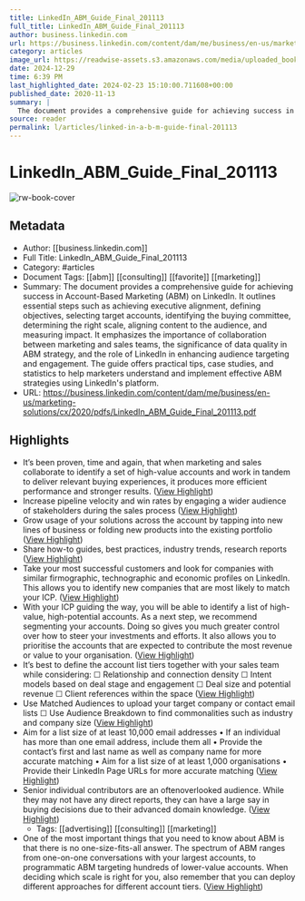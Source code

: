 ```yaml
---
title: LinkedIn_ABM_Guide_Final_201113
full_title: LinkedIn_ABM_Guide_Final_201113
author: business.linkedin.com
url: https://business.linkedin.com/content/dam/me/business/en-us/marketing-solutions/cx/2020/pdfs/LinkedIn_ABM_Guide_Final_201113.pdf
category: articles
image_url: https://readwise-assets.s3.amazonaws.com/media/uploaded_book_covers/profile_276497/oSLcJ4tTMDqsXqvY871hGAUTWiZEuIz1IV9e1nfofMk-cove_lFBQBtD.png
date: 2024-12-29
time: 6:39 PM
last_highlighted_date: 2024-02-23 15:10:00.711608+00:00
published_date: 2020-11-13
summary: |
  The document provides a comprehensive guide for achieving success in Account-Based Marketing (ABM) on LinkedIn. It outlines essential steps such as achieving executive alignment, defining objectives, selecting target accounts, identifying the buying committee, determining the right scale, aligning content to the audience, and measuring impact. It emphasizes the importance of collaboration between marketing and sales teams, the significance of data quality in ABM strategy, and the role of LinkedIn in enhancing audience targeting and engagement. The guide offers practical tips, case studies, and statistics to help marketers understand and implement effective ABM strategies using LinkedIn's platform.
source: reader
permalink: l/articles/linked-in-a-b-m-guide-final-201113
---
```

# LinkedIn_ABM_Guide_Final_201113

![rw-book-cover](https://readwise-assets.s3.amazonaws.com/media/uploaded_book_covers/profile_276497/oSLcJ4tTMDqsXqvY871hGAUTWiZEuIz1IV9e1nfofMk-cove_lFBQBtD.png)

## Metadata
- Author: [[business.linkedin.com]]
- Full Title: LinkedIn_ABM_Guide_Final_201113
- Category: #articles
- Document Tags: [[abm]] [[consulting]] [[favorite]] [[marketing]] 
- Summary: The document provides a comprehensive guide for achieving success in Account-Based Marketing (ABM) on LinkedIn. It outlines essential steps such as achieving executive alignment, defining objectives, selecting target accounts, identifying the buying committee, determining the right scale, aligning content to the audience, and measuring impact. It emphasizes the importance of collaboration between marketing and sales teams, the significance of data quality in ABM strategy, and the role of LinkedIn in enhancing audience targeting and engagement. The guide offers practical tips, case studies, and statistics to help marketers understand and implement effective ABM strategies using LinkedIn's platform.
- URL: https://business.linkedin.com/content/dam/me/business/en-us/marketing-solutions/cx/2020/pdfs/LinkedIn_ABM_Guide_Final_201113.pdf

## Highlights
- It’s been proven, time and again, that when marketing and sales collaborate to identify a set of high-value accounts and work in tandem to deliver relevant buying experiences, it produces more efficient performance and stronger results. ([View Highlight](https://read.readwise.io/read/01hqb7hndm4ysqb2et9sg18kyj))
- Increase pipeline velocity and win rates by engaging a wider audience of stakeholders during the sales process ([View Highlight](https://read.readwise.io/read/01hqb7ydss22zm4yv4x6whymzw))
- Grow usage of your solutions across the account by tapping into new lines of business or folding new products into the existing portfolio ([View Highlight](https://read.readwise.io/read/01hqb7yxf8ms5dd0r8e370mn7b))
- Share how-to guides, best practices, industry trends, research reports ([View Highlight](https://read.readwise.io/read/01hqb7vyt8x5fymx8m9kcedjjm))
- Take your most successful customers and look for companies with similar firmographic, technographic and economic profiles on LinkedIn.
  This allows you to identify new companies that are most likely to match your ICP. ([View Highlight](https://read.readwise.io/read/01hqb81x2a6ggt75zvp44v3w93))
- With your ICP guiding the way, you will be able to identify a list of high-value, high-potential accounts. As a next step, we recommend segmenting your accounts.
  Doing so gives you much greater control over how to steer your investments and efforts. It also allows you to prioritise the accounts that are expected to contribute the most revenue or value to your organisation. ([View Highlight](https://read.readwise.io/read/01hqb828y53ndn2t9nspvb29t8))
- It’s best to define the account list tiers together with your sales team while considering: ☐ Relationship and connection density
  ☐ Intent models based on deal stage and engagement
  ☐ Deal size and potential revenue ☐ Client references within the space ([View Highlight](https://read.readwise.io/read/01hqb82hpf7k77pz0etdn7ay69))
- Use Matched Audiences to upload your target company or contact email lists ☐ Use Audience Breakdown to find commonalities such as industry and company size ([View Highlight](https://read.readwise.io/read/01hqb834g1xh22h2h4zzntf67y))
- Aim for a list size of at least 10,000 email addresses • If an individual has more than one email address, include them all • Provide the contact’s first and last name as well as company name for more accurate matching
  • Aim for a list size of at least 1,000 organisations • Provide their LinkedIn Page URLs for more accurate matching ([View Highlight](https://read.readwise.io/read/01hqb83vjbb2t9vt0vsz4jdh71))
- Senior individual contributors are an oftenoverlooked audience. While they may not have any direct reports, they can have a large say in buying decisions due to their advanced domain knowledge. ([View Highlight](https://read.readwise.io/read/01hqb853j03qcwcfcg8qnhcmjd))
    - Tags: [[advertising]] [[consulting]] [[marketing]] 
- One of the most important things that you need to know about ABM is that there is no one-size-fits-all answer. The spectrum of ABM ranges from one-on-one conversations with your largest accounts, to programmatic ABM targeting hundreds of lower-value accounts. When deciding which scale is right for you, also remember that you can deploy different approaches for different account tiers. ([View Highlight](https://read.readwise.io/read/01hqb888pe5skf2f7v3h0jya63))


